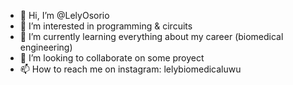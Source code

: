 - 👋 Hi, I’m @LelyOsorio
- 👀 I’m interested in programming & circuits
- 🌱 I’m currently learning everything about my career (biomedical engineering)
- 💞️ I’m looking to collaborate on some proyect
- 📫 How to reach me on instagram: lelybiomedicaluwu

<!---
LelyOsorio/LelyOsorio is a ✨ special ✨ repository because its `README.md` (this file) appears on your GitHub profile.
You can click the Preview link to take a look at your changes.
--->
